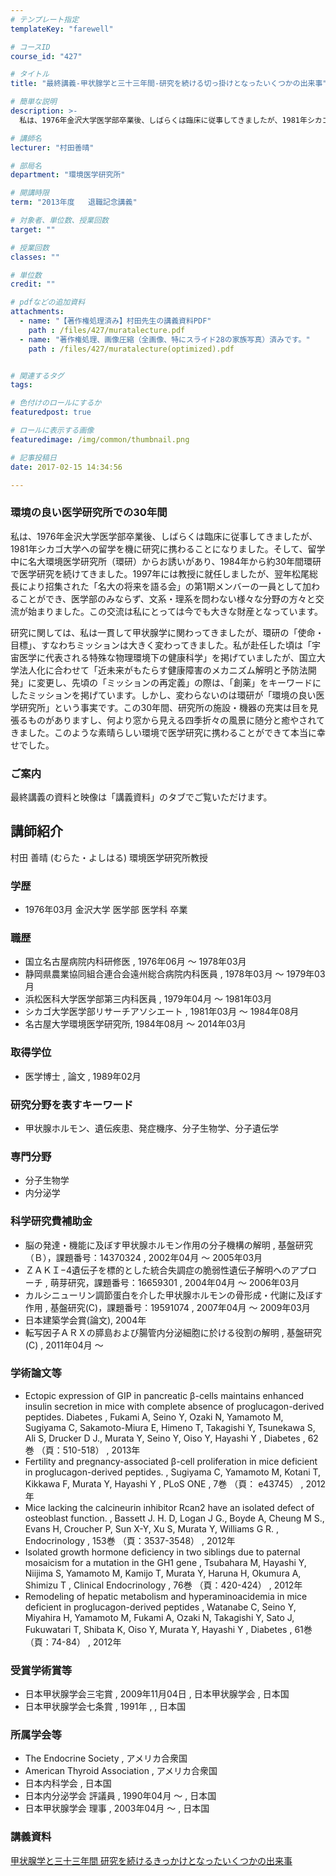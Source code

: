 ```yaml
---
# テンプレート指定
templateKey: "farewell"

# コースID
course_id: "427"

# タイトル
title: "最終講義-甲状腺学と三十三年間-研究を続ける切っ掛けとなったいくつかの出来事"

# 簡単な説明
description: >-
  私は、1976年金沢大学医学部卒業後、しばらくは臨床に従事してきましたが、1981年シカゴ大学への留学を機に研究に携わることになりました。そして、留学中に名大環境医学研究所（環研）からお誘いがあり...

# 講師名
lecturer: "村田善晴"

# 部局名
department: "環境医学研究所"

# 開講時限
term: "2013年度	退職記念講義"

# 対象者、単位数、授業回数
target: ""

# 授業回数
classes: ""

# 単位数
credit: ""

# pdfなどの追加資料
attachments: 
  - name: "【著作権処理済み】村田先生の講義資料PDF" 
    path : /files/427/muratalecture.pdf
  - name: "著作権処理、画像圧縮（全画像、特にスライド28の家族写真）済みです。" 
    path : /files/427/muratalecture(optimized).pdf


# 関連するタグ
tags:

# 色付けのロールにするか
featuredpost: true

# ロールに表示する画像
featuredimage: /img/common/thumbnail.png

# 記事投稿日
date: 2017-02-15 14:34:56

---
```

### 環境の良い医学研究所での30年間 

私は、1976年金沢大学医学部卒業後、しばらくは臨床に従事してきましたが、1981年シカゴ大学への留学を機に研究に携わることになりました。そして、留学中に名大環境医学研究所（環研）からお誘いがあり、1984年から約30年間環研で医学研究を続けてきました。1997年には教授に就任しましたが、翌年松尾総長により招集された「名大の将来を語る会」の第1期メンバーの一員として加わることができ、医学部のみならず、文系・理系を問わない様々な分野の方々と交流が始まりました。この交流は私にとっては今でも大きな財産となっています。 

研究に関しては、私は一貫して甲状腺学に関わってきましたが、環研の「使命・目標」、すなわちミッションは大きく変わってきました。私が赴任した頃は「宇宙医学に代表される特殊な物理環境下の健康科学」を掲げていましたが、国立大学法人化に合わせて「近未来がもたらす健康障害のメカニズム解明と予防法開発」に変更し、先頃の「ミッションの再定義」の際は、「創薬」をキーワードにしたミッションを掲げています。しかし、変わらないのは環研が「環境の良い医学研究所」という事実です。この30年間、研究所の施設・機器の充実は目を見張るものがありますし、何より窓から見える四季折々の風景に随分と癒やされてきました。このような素晴らしい環境で医学研究に携わることができて本当に幸せでした。 

### ご案内

最終講義の資料と映像は「講義資料」のタブでご覧いただけます。
## 講師紹介

村田 善晴 (むらた・よしはる) 環境医学研究所教授 

### 学歴

  * 1976年03月 金沢大学 医学部 医学科 卒業

### 職歴

  * 国立名古屋病院内科研修医 , 1976年06月 〜 1978年03月
  * 静岡県農業協同組合連合会遠州総合病院内科医員 , 1978年03月 〜 1979年03月
  * 浜松医科大学医学部第三内科医員 , 1979年04月 〜 1981年03月
  * シカゴ大学医学部リサーチアソシエート , 1981年03月 〜 1984年08月
  * 名古屋大学環境医学研究所, 1984年08月 〜 2014年03月

### 取得学位

  * 医学博士 , 論文 , 1989年02月

### 研究分野を表すキーワード

  * 甲状腺ホルモン、遺伝疾患、発症機序、分子生物学、分子遺伝学

### 専門分野

  * 分子生物学
  * 内分泌学

### 科学研究費補助金

  * 脳の発達・機能に及ぼす甲状腺ホルモン作用の分子機構の解明 , 基盤研究（Ｂ），課題番号：14370324 , 2002年04月 〜 2005年03月
  * ＺＡＫＩ−4遺伝子を標的とした統合失調症の脆弱性遺伝子解明へのアプローチ , 萌芽研究，課題番号：16659301 , 2004年04月 〜 2006年03月
  * カルシニューリン調節蛋白を介した甲状腺ホルモンの骨形成・代謝に及ぼす作用 , 基盤研究(C)，課題番号：19591074 , 2007年04月 〜 2009年03月
  * 日本建築学会賞(論文), 2004年
  * 転写因子ＡＲＸの膵島および腸管内分泌細胞に於ける役割の解明 , 基盤研究(C) , 2011年04月 〜

### 学術論文等

  * Ectopic expression of GIP in pancreatic β-cells maintains enhanced insulin secretion in mice with complete absence of proglucagon-derived peptides. Diabetes , Fukami A, Seino Y, Ozaki N, Yamamoto M, Sugiyama C, Sakamoto-Miura E, Himeno T, Takagishi Y, Tsunekawa S, Ali S, Drucker D J., Murata Y, Seino Y, Oiso Y, Hayashi Y , Diabetes , 62巻 （頁：510-518） , 2013年
  * Fertility and pregnancy-associated β-cell proliferation in mice deficient in proglucagon-derived peptides. , Sugiyama C, Yamamoto M, Kotani T, Kikkawa F, Murata Y, Hayashi Y , PLoS ONE , 7巻 （頁： e43745） , 2012年
  * Mice lacking the calcineurin inhibitor Rcan2 have an isolated defect of osteoblast function. , Bassett J. H. D, Logan J G., Boyde A, Cheung M S., Evans H, Croucher P, Sun X-Y, Xu S, Murata Y, Williams G R. , Endocrinology , 153巻 （頁：3537-3548） , 2012年
  * Isolated growth hormone deficiency in two siblings due to paternal mosaicism for a mutation in the GH1 gene , Tsubahara M, Hayashi Y, Niijima S, Yamamoto M, Kamijo T, Murata Y, Haruna H, Okumura A, Shimizu T , Clinical Endocrinology , 76巻 （頁：420-424） , 2012年
  * Remodeling of hepatic metabolism and hyperaminoacidemia in mice deficient in proglucagon-derived peptides , Watanabe C, Seino Y, Miyahira H, Yamamoto M, Fukami A, Ozaki N, Takagishi Y, Sato J, Fukuwatari T, Shibata K, Oiso Y, Murata Y, Hayashi Y , Diabetes , 61巻 （頁：74-84） , 2012年

### 受賞学術賞等

  * 日本甲状腺学会三宅賞 , 2009年11月04日 , 日本甲状腺学会 , 日本国
  * 日本甲状腺学会七条賞 , 1991年 , , 日本国

### 所属学会等

  * The Endocrine Society , アメリカ合衆国
  * American Thyroid Association , アメリカ合衆国
  * 日本内科学会 , 日本国
  * 日本内分泌学会 評議員 , 1990年04月 〜 , 日本国
  * 日本甲状腺学会 理事 , 2003年04月 〜 , 日本国
### 講義資料


[甲状腺学と三十三年間 研究を続けるきっかけとなったいくつかの出来事](/files/427/muratalecture(optimized).pdf) 
